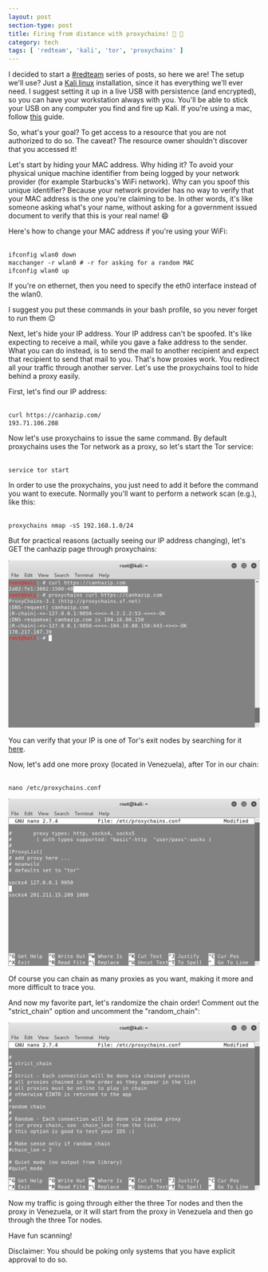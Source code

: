 ```yaml
---
layout: post
section-type: post
title: Firing from distance with proxychains! 👀 🔫
category: tech
tags: [ 'redteam', 'kali', 'tor', 'proxychains' ]
---
```


I decided to start a [#redteam](/tags/redteam.html) series of posts, so here we are!
The setup we'll use? Just a [Kali linux](https://www.kali.org/) installation, since it has everything we'll ever need.
I suggest setting it up in a live USB with persistence (and encrypted), so you can have your workstation always with you.
You'll be able to stick your USB on any computer you find and fire up Kali.
If you're using a mac, follow [this](https://www.youtube.com/watch?v=mDRbTHCoj8U) guide.

So, what's your goal? To get access to a resource that you are not authorized to do so.
The caveat? The resource owner shouldn't discover that you accessed it!

Let's start by hiding your MAC address. Why hiding it? To avoid your physical unique machine identifier from being logged by your network provider (for example Starbucks's WiFi network). Why can you spoof this unique identifier? Because your network provider has no way to verify that your MAC address is the one you're claiming to be. In other words, it's like someone asking what's your name, without asking for a government issued document to verify that this is your real name! :smile:

Here's how to change your MAC address if you're using your WiFi:

<pre><code data-trim class="bash">
ifconfig wlan0 down
macchanger -r wlan0 # -r for asking for a random MAC
ifconfig wlan0 up
</code></pre>

If you're on ethernet, then you need to specify the eth0 interface instead of the wlan0.

I suggest you put these commands in your bash profile, so you never forget to run them :wink:

Next, let's hide your IP address. Your IP address can't be spoofed.
It's like expecting to receive a mail, while you gave a fake address to the sender.
What you can do instead, is to send the mail to another recipient and expect that recipient to send that mail to you.
That's how proxies work.
You redirect all your traffic through another server.
Let's use the proxychains tool to hide behind a proxy easily.

First, let's find our IP address:

<pre><code data-trim class="bash">
curl https://canhazip.com/  
193.71.106.208
</code></pre>

Now let's use proxychains to issue the same command.
By default proxychains uses the Tor network as a proxy, so let's start the Tor service:

<pre><code data-trim class="bash">
service tor start
</code></pre>

In order to use the proxychains, you just need to add it before the command you want to execute.
Normally you'll want to perform a network scan (e.g.), like this:

<pre><code data-trim class="bash">
proxychains nmap -sS 192.168.1.0/24
</code></pre>

But for practical reasons (actually seeing our IP address changing), let's GET the canhazip page through proxychains:

![proxychains](/img/posts/proxychains/proxychains-0.png)

You can verify that your IP is one of Tor's exit nodes by searching for it [here](https://check.torproject.org/exit-addresses).

Now, let's add one more proxy (located in Venezuela), after Tor in our chain:

<pre><code data-trim class="bash">
nano /etc/proxychains.conf
</code></pre>

![proxychains](/img/posts/proxychains/proxychains-1.png)

Of course you can chain as many proxies as you want, making it more and more difficult to trace you.

And now my favorite part, let's randomize the chain order!
Comment out the "strict_chain" option and uncomment the "random_chain":

![proxychains](/img/posts/proxychains/proxychains-2.png)

Now my traffic is going through either the three Tor nodes and then the proxy in Venezuela, or it will start from the proxy in Venezuela and then go through the three Tor nodes.

Have fun scanning!

Disclaimer: You should be poking only systems that you have explicit approval to do so.
